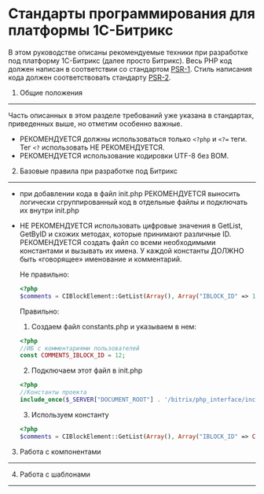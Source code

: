 Стандарты программирования для платформы 1С-Битрикс
=====================
В этом руководстве описаны рекомендуемые техники при разработке под платформу 1С-Битрикс (далее просто Битрикс).
Весь PHP код должен написан в соответствии со стандартом [PSR-1][]. Стиль написания кода должен соответствовать стандарту [PSR-2][].

[PSR-1]: https://github.com/php-fig/fig-standards/blob/master/accepted/PSR-1-basic-coding-standard.md
[PSR-2]: https://github.com/php-fig/fig-standards/blob/master/accepted/PSR-2-coding-style-guide.md

1. Общие положения
-----------
Часть описанных в этом разделе требований уже указана в стандартах, приведенных выше, но отметим особенно важные.
- РЕКОМЕНДУЕТСЯ должны использоваться только `<?php` и `<?=` теги. Тег `<?` использовать НЕ РЕКОМЕНДУЕТСЯ.
- РЕКОМЕНДУЕТСЯ использование кодировки UTF-8 без BOM.

2. Базовые правила при разработке под Битрикс
-----------
- при добавлении кода в файл init.php РЕКОМЕНДУЕТСЯ выносить логически сгруппированный код в отдельные файлы и подключать их внутри init.php
- НЕ РЕКОМЕНДУЕТСЯ использовать цифровые значения в GetList, GetByID и схожих методах, которые принимают различные ID. РЕКОМЕНДУЕТСЯ создать файл со всеми необходимыми константами и вызывать их имена. У каждой константы ДОЛЖНО быть «говорящее» именование и комментарий. 

    Не правильно:
    ```php
    <?php
    $comments = CIBlockElement::GetList(Array(), Array("IBLOCK_ID" => 12));
    ```  
    Правильно:
     1. Создаем файл constants.php и указываем в нем:  
    ```php
    <?php
    //ИБ с комментариями пользователей
    const COMMENTS_IBLOCK_ID = 12;
    ```
     2. Подключаем этот файл в init.php  
    ```php
    <?php
    //Константы проекта
    include_once($_SERVER["DOCUMENT_ROOT"] . '/bitrix/php_interface/includes/constants.php');
    ```
     3. Используем константу  
    ```php   
    <?php
    $comments = CIBlockElement::GetList(Array(), Array("IBLOCK_ID" => COMMENTS_IBLOCK_ID));
    ```
3. Работа с компонентами
-----------

4. Работа с шаблонами
-----------